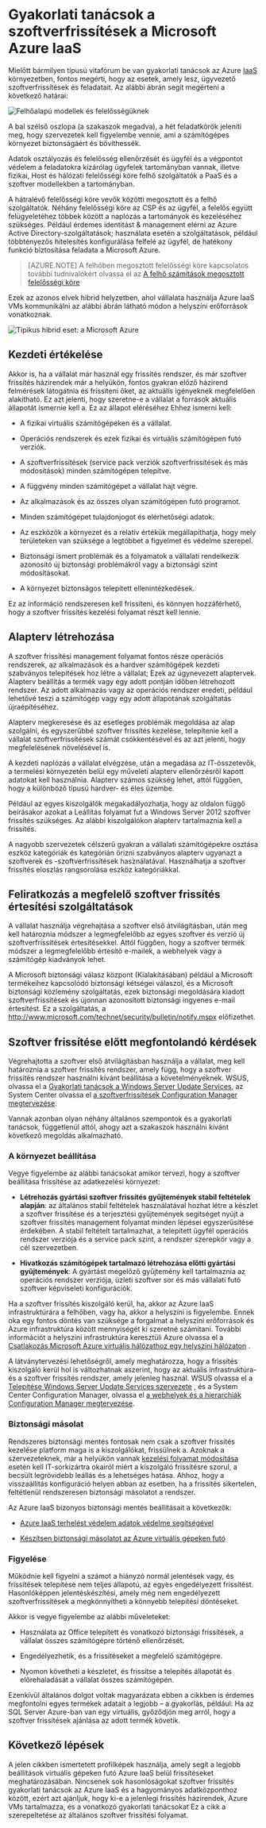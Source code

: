 <properties
   pageTitle="Gyakorlati tanácsok a Microsoft Azure IaaS szoftverfrissítések |} Microsoft Azure"
   description="A cikkben gyakorlati tanácsok a Microsoft Azure IaaS környezetben szoftverfrissítések gyűjteménye.  Az informatikai szakemberek számára szolgál, és a biztonsági elemzők, aki kezelni az módosítása vezérlő, szoftver frissítése és eszköz-kezelés naponta, köztük szervezetük biztonság és megfelelőség erőfeszítéseket felelős."
   services="security"
   documentationCenter="na"
   authors="YuriDio"
   manager="swadhwa"
   editor=""/>

<tags
   ms.service="security"
   ms.devlang="na"
   ms.topic="article"
   ms.tgt_pltfrm="na"
   ms.workload="na"
   ms.date="10/18/2016"
   ms.author="yurid"/>

# <a name="best-practices-for-software-updates-on-microsoft-azure-iaas"></a>Gyakorlati tanácsok a szoftverfrissítések a Microsoft Azure IaaS

Mielőtt bármilyen típusú vitafórum be van gyakorlati tanácsok az Azure [IaaS](https://azure.microsoft.com/overview/what-is-iaas/) környezetben, fontos megérti, hogy az esetek, amely lesz, ügyvezető szoftverfrissítések és feladatait. Az alábbi ábrán segít megérteni a következő határai:

![Felhőalapú modellek és felelősségüknek](./media/azure-security-best-practices-software-updates-iaas/sec-cloudstack-new.png)

A bal szélső oszlopa (a szakaszok megadva), a hét feladatkörök jeleníti meg, hogy szervezetek kell figyelembe vennie, ami a számítógépes környezet biztonságáért és bővíthessék.
 
Adatok osztályozás és felelősség ellenőrzését és ügyfél és a végpontot védelem a feladatokra kizárólag ügyfelek tartományban vannak, illetve fizikai, Host és hálózati felelősségi köre felhő szolgáltatók a PaaS és a szoftver modellekben a tartományban. 

A hátralévő felelősségi köre vevők közötti megosztott és a felhő szolgáltatók. Néhány felelősségi köre az CSP és az ügyfél, a felelős együtt felügyeletéhez többek között a naplózás a tartományok és kezeléséhez szükséges. Például érdemes identitást & management elérni az Azure Active Directory-szolgáltatások; használata esetén a szolgáltatások, például többtényezős hitelesítés konfigurálása felfelé az ügyfél, de hatékony funkció biztosítása feladata a Microsoft Azure.

> [AZURE.NOTE] A felhőben megosztott felelősségi köre kapcsolatos további tudnivalókért olvassa el az [A felhő számítások megosztott felelősségi köre](https://gallery.technet.microsoft.com/Shared-Responsibilities-81d0ff91/file/153019/1/Shared%20responsibilities%20for%20cloud%20computing.pdf) 

Ezek az azonos elvek hibrid helyzetben, ahol vállalata használja Azure IaaS VMs kommunikálni az alábbi ábrán látható módon a helyszíni erőforrások vonatkoznak.

![Tipikus hibrid eset: a Microsoft Azure](./media/azure-security-best-practices-software-updates-iaas/sec-azconnectonpre.png)

## <a name="initial-assessment"></a>Kezdeti értékelése

Akkor is, ha a vállalat már használ egy frissítés rendszer, és már szoftver frissítés házirendek már a helyükön, fontos gyakran előző házirend felmérések látogatnia és frissíteni őket, az aktuális igényeknek megfelelően alakítható. Ez azt jelenti, hogy szeretne-e a vállalat a források aktuális állapotát ismernie kell a. Ez az állapot eléréséhez Ehhez ismerni kell:

-   A fizikai virtuális számítógépeken és a vállalat.

-   Operációs rendszerek és ezek fizikai és virtuális számítógépen futó verziók.

-   A szoftverfrissítések (service pack verziók szoftverfrissítések és más módosítások) minden számítógépen telepítve.

-   A függvény minden számítógépet a vállalat hajt végre.

-   Az alkalmazások és az összes olyan számítógépen futó programot.

-   Minden számítógépet tulajdonjogot és elérhetőségi adatok.

-   Az eszközök a környezet és a relatív értékük megállapíthatja, hogy mely területeken van szüksége a legtöbbet a figyelmet és védelme szerepel.

-   Biztonsági ismert problémák és a folyamatok a vállalati rendelkezik azonosító új biztonsági problémákról vagy a biztonsági szint módosításokat.

-   A környezet biztonságos telepített ellenintézkedések.

Ez az információ rendszeresen kell frissíteni, és könnyen hozzáférhető, hogy a szoftver frissítés kezelési folyamat részt kell lennie.

## <a name="establish-a-baseline"></a>Alapterv létrehozása

A szoftver frissítési management folyamat fontos része operációs rendszerek, az alkalmazások és a hardver számítógépek kezdeti szabványos telepítések hoz létre a vállalat; Ezek az úgynevezett alaptervek. Alapterv beállítás a termék vagy egy adott pontján időben létrehozott rendszer. Az adott alkalmazás vagy az operációs rendszer eredeti, például lehetővé teszi a számítógép vagy egy adott állapotának szolgáltatás újraépítéséhez.

Alapterv megkeresése és az esetleges problémák megoldása az alap szolgálni, és egyszerűbbé szoftver frissítés kezelése, telepítenie kell a vállalat szoftverfrissítések számát csökkentésével és az azt jelenti, hogy megfelelésének növelésével is.

A kezdeti naplózás a vállalat elvégzése, után a megadása az IT-összetevők, a termelési környezetén belül egy műveleti alapterv ellenőrzésről kapott adatokat kell használnia. Alapterv számos szükség lehet, attól függően, hogy a különböző típusú hardver- és éles üzembe.

Például az egyes kiszolgálók megakadályozhatja, hogy az oldalon függő beírásakor azokat a Leállítás folyamat fut a Windows Server 2012 szoftver frissítés szükséges. Az alábbi kiszolgálókon alapterv tartalmaznia kell a frissítés.

A nagyobb szervezetek célszerű gyakran a vállalati számítógépekre osztása eszköz kategóriák és kategórián őrizni szabványos alapterv ugyanazt a szoftverek és -szoftverfrissítések használatával. Használhatja a szoftver frissítés eloszlás rangsorolása eszköz kategóriákkal.

## <a name="subscribe-to-the-appropriate-software-update-notification-services"></a>Feliratkozás a megfelelő szoftver frissítés értesítési szolgáltatások

A vállalat használja végrehajtása a szoftver első átvilágításban, után meg kell határoznia módszer a legmegfelelőbb az egyes szoftver és verzió új szoftverfrissítések értesítésekkel. Attól függően, hogy a szoftver termék módszer a legmegfelelőbb értesítő e-mailek, a webhelyek vagy a számítógép kiadványok lehet.

A Microsoft biztonsági válasz központ (Kialakításában) például a Microsoft termékeihez kapcsolódó biztonsági kétségei válaszol, és a Microsoft biztonsági közlemény szolgáltatás, ezek biztonsági megoldására kiadott szoftverfrissítések és újonnan azonosított biztonsági ingyenes e-mail értesítést. Ez a szolgáltatás, a http://www.microsoft.com/technet/security/bulletin/notify.mspx előfizethet.

## <a name="software-update-considerations"></a>Szoftver frissítése előtt megfontolandó kérdések

Végrehajtotta a szoftver első átvilágításban használja a vállalat, meg kell határoznia a szoftver frissítés rendszer, amely függ, hogy a szoftver frissítés rendszer használni kívánt beállítása a követelményeknek. WSUS, olvassa el a [Gyakorlati tanácsok a Windows Server Update Services](https://technet.microsoft.com/library/Cc708536), az System Center olvassa el [a szoftverfrissítések Configuration Manager megtervezése](https://technet.microsoft.com/library/gg712696).

Vannak azonban olyan néhány általános szempontok és a gyakorlati tanácsok, függetlenül attól, ahogy azt a szakaszok használni kívánt következő megoldás alkalmazható.

### <a name="setting-up-the-environment"></a>A környezet beállítása

Vegye figyelembe az alábbi tanácsokat amikor tervezi, hogy a szoftver beállítása frissítése az adatkezelési környezet:

-   **Létrehozás gyártási szoftver frissítés gyűjtemények stabil feltételek alapján**: az általános stabil feltételek használatával hozhat létre a készlet a szoftver frissítése és a terjesztési gyűjtemények segítséget nyújt a szoftver frissítés management folyamat minden lépései egyszerűsítése érdekében. A stabil feltételt tartalmazhat, a telepített ügyfél operációs rendszer verziója és a service pack szint, a rendszer szerepkör vagy a cél szervezetben.

-   **Hivatkozás számítógépek tartalmazó létrehozása előtti gyártási gyűjtemények**: A gyártást megelőző gyűjtemény kell tartalmaznia az operációs rendszer verziója, üzleti szoftver sor és más vállalati futó szoftver képviseleti konfigurációk.

Ha a szoftver frissítés kiszolgáló kerül, ha, akkor az Azure IaaS infrastruktúrára a felhőben, vagy ha, akkor a helyszíni is figyelembe. Ennek oka egy fontos döntés van szüksége a forgalmat a helyszíni erőforrások és Azure infrastruktúra között mennyiségét ki szeretné számítani. További információt a helyszíni infrastruktúra keresztüli Azure olvassa el a [Csatlakozás Microsoft Azure virtuális hálózathoz egy helyszíni hálózaton](https://technet.microsoft.com/library/Dn786406.aspx) .

A látványtervezési lehetőségről, amely meghatározza, hogy a frissítés kiszolgáló kerül hol is változhatnak aszerint, hogy az aktuális infrastruktúra- és a szoftver frissítés rendszer, amely jelenleg használ. WSUS olvassa el a [Telepítése Windows Server Update Services szervezete](https://technet.microsoft.com/library/hh852340.aspx) , és a System Center Configuration Manager, olvassa el [a webhelyek és a hierarchiák Configuration Manager megtervezése](https://technet.microsoft.com/library/Gg712681.aspx).

### <a name="backup"></a>Biztonsági másolat

Rendszeres biztonsági mentés fontosak nem csak a szoftver frissítés kezelése platform maga is a kiszolgálókat, frissülnek a. Azoknak a szervezeteknek, már a helyükön vannak [kezelési folyamat módosítása](https://technet.microsoft.com/library/cc543216.aspx) esetén kell IT-sorkizártra okairól miért a kiszolgáló frissítésre szorul, a becsült legrövidebb leállás és a lehetséges hatása. Ahhoz, hogy a visszaállítás konfiguráció helyen abban az esetben, ha a frissítés sikertelen, feltétlenül rendszeresen biztonsági másolatot a rendszer.

Az Azure IaaS bizonyos biztonsági mentés beállításait a következők:

-   [Azure IaaS terhelést védelem adatok védelme segítségével](https://azure.microsoft.com/blog/2014/09/08/azure-iaas-workload-protection-using-data-protection-manager/)

-   [Készítsen biztonsági másolatot az Azure virtuális gépeken futó](../backup/backup-azure-vms.md)

### <a name="monitoring"></a>Figyelése

Működnie kell figyelni a számot a hiányzó normál jelentések vagy, és frissítések telepítése nem teljes állapotú, az egyes engedélyezett frissítést. Hasonlóképpen jelentéskészítési, amely még nem engedélyezett szoftverfrissítések a megkönnyítheti a könnyebb telepítési döntéseket.

Akkor is vegye figyelembe az alábbi műveleteket:

-   Használata az Office telepített és vonatkozó biztonsági frissítések, a vállalat összes számítógépre történő ellenőrzését.

-   Engedélyezhetik, és a frissítéseket a megfelelő számítógépre.

-   Nyomon követheti a készletet, és frissítse a telepítés állapotát és előrehaladását a vállalat összes számítógépén.

Ezenkívül általános dolgot voltak magyarázata ebben a cikkben is érdemes megfontolni egyes termékek adatait a legjobb – a gyakorlás, például: Ha az SQL Server Azure-ban van egy virtuális, győződjön meg arról, hogy a szoftver frissítések ajánlása az adott termék követik.

## <a name="next-steps"></a>Következő lépések

A jelen cikkben ismertetett profilképek használja, amely segít a legjobb beállítások virtuális gépeken futó Azure IaaS belül frissítéseket meghatározásában. Nincsenek sok hasonlóságokat szoftver frissítés gyakorlati tanácsok az Azure IaaS és a hagyományos adatközponthoz között, ezért azt ajánljuk, hogy ki-e a jelenlegi frissítés házirendek, Azure VMs tartalmazza, és a vonatkozó gyakorlati tanácsokat Ez a cikk a szerepeltetése az általános szoftver frissítési folyamat.
